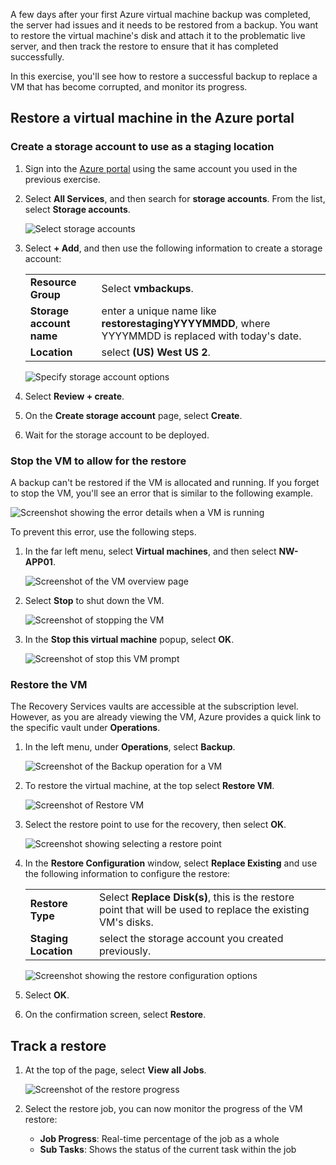 A few days after your first Azure virtual machine backup was completed, the server had issues and it needs to be restored from a backup. You want to restore the virtual machine's disk and attach it to the problematic live server, and then track the restore to ensure that it has completed successfully.

In this exercise, you'll see how to restore a successful backup to replace a VM that has become corrupted, and monitor its progress.

## Restore a virtual machine in the Azure portal

### Create a storage account to use as a staging location

1. Sign into the [Azure portal](https://portal.azure.com/?azure-portal=true) using the same account you used in the previous exercise.

1. Select **All Services**, and then search for **storage accounts**. From the list, select **Storage accounts**.

    ![Select storage accounts](../media/6-select-storage-accounts.png)

1. Select **+ Add**, and then use the following information to create a storage account:

    | | |
    |-|-|
    | **Resource Group** | Select **vmbackups**. |
    | **Storage account name** | enter a unique name like **restorestagingYYYYMMDD**, where YYYYMMDD is replaced with today's date. |
    | **Location** | select **(US) West US 2**. |

    ![Specify storage account options](../media/6-specify-storage-account-options.png)

1. Select **Review + create**.

1. On the **Create storage account** page, select **Create**.

1. Wait for the storage account to be deployed.

### Stop the VM to allow for the restore

A backup can't be restored if the VM is allocated and running. If you forget to stop the VM, you'll see an error that is similar to the following example.

![Screenshot showing the error details when a VM is running](../media/6-restore-error.png)

To prevent this error, use the following steps.

1. In the far left menu, select **Virtual machines**, and then select **NW-APP01**.

    ![Screenshot of the VM overview page](../media/6-vm-overview.png)

1. Select **Stop** to shut down the VM.

    ![Screenshot of stopping the VM](../media/6-stop-vm.png)

1. In the **Stop this virtual machine** popup, select **OK**.

    ![Screenshot of stop this VM prompt](../media/6-stop-this-vm.png)

### Restore the VM

The Recovery Services vaults are accessible at the subscription level. However, as you are already viewing the VM, Azure provides a quick link to the specific vault under **Operations**.

1. In the left menu, under **Operations**, select **Backup**.

    ![Screenshot of the Backup operation for a VM](../media/6-vm-backup-menu.png)

1. To restore the virtual machine, at the top select **Restore VM**.

    ![Screenshot of Restore VM](../media/6-restore-vm.png)

1. Select the restore point to use for the recovery, then select **OK**.

    ![Screenshot showing selecting a restore point](../media/6-restore-point.png)

1. In the **Restore Configuration** window, select **Replace Existing** and use the following information to configure the restore:

    | | |
    |-|-|
    | **Restore Type** | Select **Replace Disk(s)**, this is the restore point that will be used to replace the existing VM's disks. |
    | **Staging Location** | select the storage account you created previously. |

    ![Screenshot showing the restore configuration options](../media/6-restore-configuration.png)

1. Select **OK**.

1. On the confirmation screen, select **Restore**.

## Track a restore

1. At the top of the page, select **View all Jobs**.

    ![Screenshot of the restore progress](../media/6-restore-progress.png)

1. Select the restore job, you can now monitor the progress of the VM restore:
    - **Job Progress**: Real-time percentage of the job as a whole
    - **Sub Tasks**: Shows the status of the current task within the job
